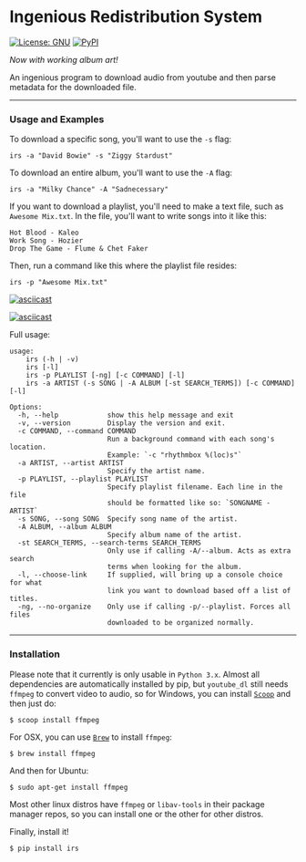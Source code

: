 # Ingenious Redistribution System
[![License: GNU](https://img.shields.io/badge/License-GNU-yellow.svg)](http://www.gnu.org/licenses/gpl.html)
[![PyPI](https://img.shields.io/badge/PyPi-Python_3.x-blue.svg)](https://pypi.python.org/pypi/irs)

<em>Now with working album art!</em>

An ingenious program to download audio from youtube and then parse metadata for the downloaded file.
___
### Usage and Examples
To download a specific song, you'll want to use the `-s` flag:
```
irs -a "David Bowie" -s "Ziggy Stardust"
```
To download an entire album, you'll want to use the `-A` flag:
```
irs -a "Milky Chance" -A "Sadnecessary"
```
If you want to download a playlist, you'll need to make a text file, such as `Awesome Mix.txt`. In the file, you'll want to write songs into it like this:
```
Hot Blood - Kaleo
Work Song - Hozier
Drop The Game - Flume & Chet Faker
```
Then, run a command like this where the playlist file resides:
```
irs -p "Awesome Mix.txt"
```

[![asciicast](https://asciinema.org/a/bcs7i0sjmka052wsdyxg5xrug.png)](https://asciinema.org/a/bcs7i0sjmka052wsdyxg5xrug?speed=3&autoplay=true)

[![asciicast](https://asciinema.org/a/8kb9882j4cbtd4hwbsbb7h0ia.png)](https://asciinema.org/a/8kb9882j4cbtd4hwbsbb7h0ia?speed=3)

Full usage:
```
usage:
    irs (-h | -v)
    irs [-l]
    irs -p PLAYLIST [-ng] [-c COMMAND] [-l]
    irs -a ARTIST (-s SONG | -A ALBUM [-st SEARCH_TERMS]) [-c COMMAND] [-l]

Options:
  -h, --help            show this help message and exit
  -v, --version         Display the version and exit.
  -c COMMAND, --command COMMAND
                        Run a background command with each song's location.
                        Example: `-c "rhythmbox %(loc)s"`
  -a ARTIST, --artist ARTIST
                        Specify the artist name.
  -p PLAYLIST, --playlist PLAYLIST
                        Specify playlist filename. Each line in the file
                        should be formatted like so: `SONGNAME - ARTIST`
  -s SONG, --song SONG  Specify song name of the artist.
  -A ALBUM, --album ALBUM
                        Specify album name of the artist.
  -st SEARCH_TERMS, --search-terms SEARCH_TERMS
                        Only use if calling -A/--album. Acts as extra search
                        terms when looking for the album.
  -l, --choose-link     If supplied, will bring up a console choice for what
                        link you want to download based off a list of titles.
  -ng, --no-organize    Only use if calling -p/--playlist. Forces all files
                        downloaded to be organized normally.
```

___
### Installation
Please note that it currently is only usable in `Python 3.x`. Almost all dependencies are automatically installed by pip, but `youtube_dl` still needs `ffmpeg` to convert video to audio, so for Windows, you can install [`Scoop`](http://scoop.sh/) and then just do:
```
$ scoop install ffmpeg
```
For OSX, you can use [`Brew`](http://brew.sh/) to install `ffmpeg`:
```
$ brew install ffmpeg
```
And then for Ubuntu:
```
$ sudo apt-get install ffmpeg
```
Most other linux distros have `ffmpeg` or `libav-tools` in their package manager repos, so you can install one or the other for other distros.

Finally, install it!
```
$ pip install irs
```
